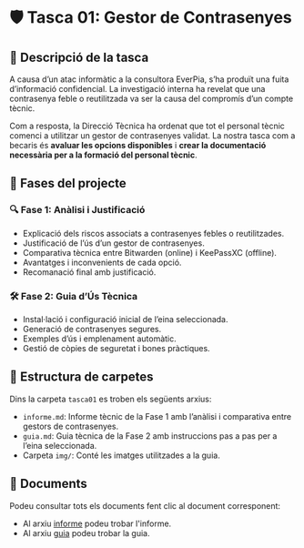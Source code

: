 # 🛡️ Tasca 01: Gestor de Contrasenyes

## 📘 Descripció de la tasca

A causa d’un atac informàtic a la consultora EverPia, s’ha produït una fuita d’informació confidencial. La investigació interna ha revelat que una contrasenya feble o reutilitzada va ser la causa del compromís d’un compte tècnic.

Com a resposta, la Direcció Tècnica ha ordenat que tot el personal tècnic comenci a utilitzar un gestor de contrasenyes validat. La nostra tasca com a becaris és **avaluar les opcions disponibles** i **crear la documentació necessària per a la formació del personal tècnic**.

## 🧾 Fases del projecte

### 🔍 Fase 1: Anàlisi i Justificació

- Explicació dels riscos associats a contrasenyes febles o reutilitzades.
- Justificació de l’ús d’un gestor de contrasenyes.
- Comparativa tècnica entre Bitwarden (online) i KeePassXC (offline).
- Avantatges i inconvenients de cada opció.
- Recomanació final amb justificació.

### 🛠️ Fase 2: Guia d’Ús Tècnica

- Instal·lació i configuració inicial de l’eina seleccionada.
- Generació de contrasenyes segures.
- Exemples d’ús i emplenament automàtic.
- Gestió de còpies de seguretat i bones pràctiques.

## 📂  Estructura de carpetes

Dins la carpeta `tasca01` es troben els següents arxius:

- `informe.md`: Informe tècnic de la Fase 1 amb l’anàlisi i comparativa entre gestors de contrasenyes.
- `guia.md`: Guia tècnica de la Fase 2 amb instruccions pas a pas per a l’eina seleccionada.
- Carpeta `img/`: Conté les imatges utilitzades a la guia.

## 📎  Documents
Podeu consultar tots els documents fent clic al document corresponent:
- Al arxiu [informe](informe.md) podeu trobar l'informe.
- Al arxiu [guia](guia.md) podeu trobar la guia.
